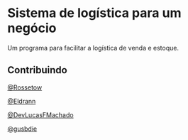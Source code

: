 
# Sistema de logística para um negócio

Um programa para facilitar a logística de venda e estoque.


## Contribuindo


[@Rossetow](github.com/Rossetow)

[@Eldrann](github.com/Eldrann)

[@DevLucasFMachado](github.com/DevLucasFMachado)

[@gusbdie](github.com/gusbdie)


